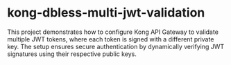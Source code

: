 # kong-dbless-multi-jwt-validation
This project demonstrates how to configure Kong API Gateway to validate multiple JWT tokens, where each token is signed with a different private key. The setup ensures secure authentication by dynamically verifying JWT signatures using their respective public keys.

